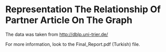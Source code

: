 # Representation The Relationship Of Partner Article On The Graph

The data was taken from http://dblp.uni-trier.de/

For more information, look to the Final_Report.pdf (Turkish) file.

